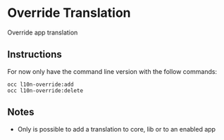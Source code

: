 # Override Translation

Override app translation


## Instructions

For now only have the command line version with the follow commands:


```
occ l10n-override:add
occ l10n-override:delete
```

## Notes
* Only is possible to add a translation to core, lib or to an enabled app
